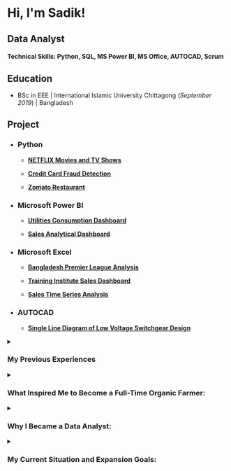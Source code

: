 # Hi, I'm Sadik! 

## Data Analyst

#### Technical Skills: Python, SQL, MS Power BI, MS Office, AUTOCAD, Scrum

## Education
- BSc in EEE | International Islamic University Chittagong (_September 2019_)	 | Bangladesh

## Project
 - ### Python
	- [**NETFLIX Movies and TV Shows**](https://github.com/md-sadik-hossen/Netflix-Movies-and-TV-Shows)

	- [**Credit Card Fraud Detection**](https://github.com/md-sadik-hossen/Credit-Card-Fraud-Detection)
 		
	- [**Zomato Restaurant**](https://github.com/md-sadik-hossen/Zomato-Restaurant-Data-Analysis)
		
 - ### Microsoft Power BI
	- [**Utilities Consumption Dashboard**](https://github.com/md-sadik-hossen/Utilities-Consumption-Dashboard)
		
	- [**Sales Analytical Dashboard**](https://github.com/md-sadik-hossen/Sales-Dashboard)
		
 - ### Microsoft Excel
	- [**Bangladesh Premier League Analysis**](https://github.com/md-sadik-hossen/BPL-Analytics-Cricket-DASHBOARD)
		
	- [**Training Institute Sales Dashboard**](https://github.com/md-sadik-hossen/Training-Institute-Sales-Dashboard)
		
	- [**Sales Time Series Analysis**](https://github.com/md-sadik-hossen/Sales-Time-Series-Analysis)
		
 - ### AUTOCAD
	- [**Single Line Diagram of Low Voltage Switchgear Design**](https://github.com/md-sadik-hossen/Low-Voltage-Switchgear-Design)

<details>
 <summary><h3>My Previous Experiences</h3></summary>

### Ulterior Engineering International
#### Electrical Design Engineer | March 2022- August 2022
- Prepared and corrected site drawings using AutoCAD and produced hand-drawn field sketches to meet industry standards and execution plans.
- Designed PLC-related projects, programming and control panel design using TIA Portal.
- Provided guidance and training in the field of electrical automation to students.

### Sotej
#### Organic Farmer | October 2019 - Present
- Produced high-quality, nutrient-rich food using ZBNF and other natural farming models.
- Increased soil health and productivity by reducing environmental impact.
- Struggled to meet market demand regarding size and color due to lack of certification, impacting consumer trust.
- Leveraged market research to achieve 12% revenue growth and 9% cost reduction in transportation through strategic planning and customer trend analysis.
</details>

<details>
<summary><h3>What Inspired Me to Become a Full-Time Organic Farmer:</h3></summary>

- I underwent surgery in 2012 to address a blasted gallbladder, later linked to potential pesticide residue or heavy metal contamination, which sparked a deep interest in environmental and health connections. This realization heightened my awareness of the potential dangers of toxin exposure in everyday life, particularly within the food chain. Consequently, I became passionate about advocating for cleaner and safer environments, including promoting regulations on pesticide use and stricter monitoring of heavy metal contamination in food and water sources. My dedication extends to promoting sustainable practices that not only enhance personal health and well-being through dietary and lifestyle choices but also contribute to a healthier planet by reducing greenhouse gas emissions through increased soil carbon content.
</details>

<details>
<summary><h3>Why I Became a Data Analyst:</h3></summary>

- As I delved deeper into this newfound passion, I found solace and purpose in the meticulous collection and analysis of data from my agriculture farm. Each day, as I meticulously recorded observations and tracked my journey, I began to realize the transformative power of data. It wasn't just numbers and figures; it was the roadmap to a better, more sustainable future.

- Driven by a burning desire to make a difference, my journey to becoming a data analyst took flight. Armed with a wealth of information gathered from the fields, I embarked on a quest to optimize farming practices, boost crop yield, and minimize resource usage. It wasn't just about profitability anymore; it was about nurturing the land, respecting its bounties, and ensuring the prosperity of generations to come.

- Yet, amidst my fervent pursuit, I couldn't shake off the lingering shadows of ignorance and indifference that plagued our society. The stark reality of a populace unaware of the dangers lurking in their food and oblivious to the sacrifices of those toiling in the fields haunted me. It wasn't just about farming anymore; it was about bridging the gap between knowledge and action, about empowering communities to demand better, safer choices.

- But as I stood at the crossroads of uncertainty, faced with the harsh realities of market limitations and consumer reluctance, I found myself torn between my passion for farming and the harsh realities of economic survival. The transition from full-time farmer to part-time seemed inevitable, a bittersweet compromise between my dreams and the harsh dictates of reality.

- Yet, even as I scaled back my commitments, the flame of hope burned bright within me. For I knew that my journey was far from over. Armed with data as my sword and passion as my shield, I vowed to continue the fight, to champion a future where every seed sown was a promise of prosperity, every harvest reaped a testament to resilience, and every decision made a step towards a brighter tomorrow.
</details>

<details>
<summary><h3>My Current Situation and Expansion Goals:</h3></summary>

**Current Challenges:**

* **Climate Change Impact:** Recent extreme floods in my home country, occurring twice within the past four years, pose a significant threat to my farm's sustainability. Floods cause significant soil erosion, hindering my ability to meet market demand for organic produce.
* **Organic Certification:** Despite my commitment to organic farming practices, the current certification process hasn't allowed me to fully establish consumer trust and achieve desired market penetration.

**Strategic Expansion Goals:**

* **Scaling Up in Africa:** To overcome these challenges and achieve larger-scale production, I am exploring opportunities in East Africa, particularly Uganda and Kenya. This region offers a more stable climate suitable for growing a wider variety of perishable vegetables and grains.
* **Establishing a Halal Meat Brand:** Expanding into South Sudan or Uganda opens doors for establishing a halal meat brand that caters to a specific market segment and leverages potential synergies with vegetable and grain production.
* **Decentralized Risk Management:**  Recognizing the potential for political instability in certain African countries, I plan to implement a decentralized farming model. This approach mitigates risks associated with any single location or crop failure, ensuring long-term business continuity.

**This strategic move to East Africa allows me to leverage my experience in organic farming while addressing the limitations of my current environment.  By diversifying my offerings and implementing a decentralized model, I aim to achieve sustainable growth and contribute to the region's food security.**
</details>
